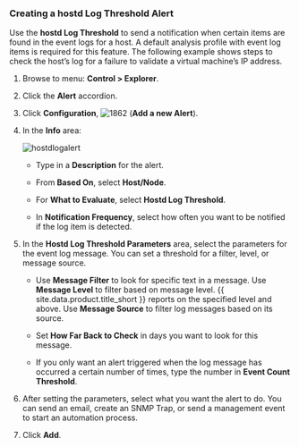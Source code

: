 ### Creating a hostd Log Threshold Alert

Use the **hostd Log Threshold** to send a notification when certain
items are found in the event logs for a host. A default analysis profile
with event log items is required for this feature. The following example
shows steps to check the host’s log for a failure to validate a virtual
machine’s IP address.

1.  Browse to menu: **Control > Explorer**.

2.  Click the **Alert** accordion.

3.  Click **Configuration**,
    ![1862](../images/1862.png) (**Add a new Alert**).

4.  In the **Info** area:

    ![hostdlogalert](../images/hostdlogalert.png)

      - Type in a **Description** for the alert.

      - From **Based On**, select **Host/Node**.

      - For **What to Evaluate**, select **Hostd Log Threshold**.

      - In **Notification Frequency**, select how often you want to be
        notified if the log item is detected.

5.  In the **Hostd Log Threshold Parameters** area, select the
    parameters for the event log message. You can set a threshold for a
    filter, level, or message source.

      - Use **Message Filter** to look for specific text in a message.
        Use **Message Level** to filter based on message level.
        {{ site.data.product.title_short }} reports on the specified level and above. Use
        **Message Source** to filter log messages based on its source.

      - Set **How Far Back to Check** in days you want to look for this
        message.

      - If you only want an alert triggered when the log message has
        occurred a certain number of times, type the number in **Event
        Count Threshold**.

6.  After setting the parameters, select what you want the alert to do.
    You can send an email, create an SNMP Trap, or send a management
    event to start an automation process.

7.  Click **Add**.
